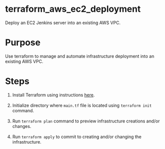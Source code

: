 # terraform_aws_ec2_deployment
Deploy an EC2 Jenkins server into an existing AWS VPC.

# Purpose 
Use terraform to manage and automate infrastructure deployment into an existing AWS VPC.

# Steps 
1. Install Terraform using instructions [here](https://developer.hashicorp.com/terraform/tutorials/aws-get-started/install-cli).<br><br>
2. Initialize directory where `main.tf` file is located using `terraform init` command. <br><br>
3. Run `terraform plan` command to preview infrastructure creations and/or changes. <br><br>
5. Run `terraform apply` to commit to creating and/or changing the infrastructure. <br><br>


   
